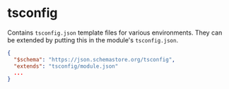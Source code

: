 # tsconfig

Contains `tsconfig.json` template files for various environments. They can be extended by putting this in the module's `tsconfig.json`.

```json
{
  "$schema": "https://json.schemastore.org/tsconfig",
  "extends": "tsconfig/module.json"
  ...
}
```
